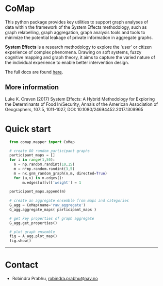 CoMap
================

This python package provides key utilities to support graph analyses of data 
within the framework of the System Effects methodology, such as graph relabelling, 
graph aggregation, graph analysis tools and tools to minimize the potential leakage 
of private information in aggregate graphs.


**System Effects** is a research methodology to explore the 'user' or citizen 
experience of complex phenomena. Drawing on soft systems, fuzzy
cognitive mapping and graph theory, it aims to capture the varied nature 
of the individual experience to enable better intervention design.


The full docs are found [here](https://navikt.github.io/comap/).

## More information

Luke K. Craven (2017) System Effects: A Hybrid Methodology for Exploring the Determinants of Food In/Security, Annals of the American Association of Geographers, 107:5, 1011-1027, DOI: 10.1080/24694452.2017.1309965

# Quick start

```python
  from comap.mapper import CoMap

  # create 80 random participant graphs
  participant_maps = []
  for i in range(1,50):
    n = np.random.randint(10,15)
    m = n*np.random.randint(3,5)
    m = nx.gnm_random_graph(n,m, directed=True)
    for (u,v) in m.edges():
        m.edges[u][v]['weight'] = 1
    
  participant_maps.append(m)
  
  # create an aggregate ensemble from maps and categories
  G_agg = CoMap(name='raw_aggregate')
  G_agg.aggregate_maps( participant_maps )

  # get key properties of graph aggregate
  G_agg.get_properties()

  # plot graph ensemble
  fig = A_agg.plot_map()
  fig.show()
```

---

# Contact

* Robindra Prabhu, robindra.prabhu@nav.no

